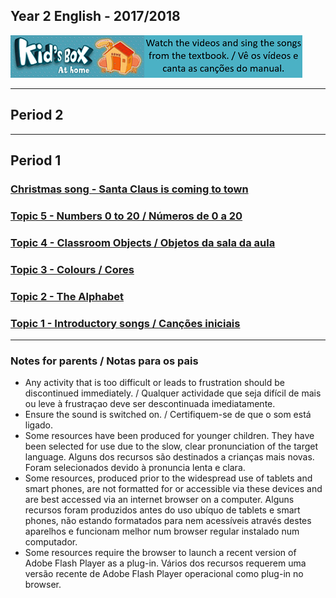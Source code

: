 ## Year 2 English - 2017/2018
[![kbah](/images/kbah.PNG)](https://tangerina-pt.github.io/English/kb2)[![kbtx](/images/kbtx.PNG)](https://tangerina-pt.github.io/English/kb2)  

***
## Period 2
***
## Period 1
### [Christmas song - Santa Claus is coming to town](https://www.youtube.com/watch?v=HSmsq2iq4bQ)
### [Topic 5 - Numbers 0 to 20 / Números de 0 a 20](https://tangerina-pt.github.io/English/Numbers_1_to_20)
### [Topic 4 - Classroom Objects / Objetos da sala da aula](https://tangerina-pt.github.io/English/Classroom_Objects_B)
### [Topic 3 - Colours / Cores](https://tangerina-pt.github.io/English/Colours_B)
### [Topic 2 - The Alphabet](https://tangerina-pt.github.io/English/Alphabet_B)
### [Topic 1 - Introductory songs / Canções iniciais](https://tangerina-pt.github.io/English/Intro_B)  

***

### Notes for parents / Notas para os pais
* Any activity that is too difficult or leads to frustration should be discontinued immediately. / Qualquer actividade que seja difícil de mais ou leve à frustraçao deve ser descontinuada imediatamente.
* Ensure the sound is switched on. / Certifiquem-se de que o som está ligado.
* Some resources have been produced for younger children. They have been selected for use due to the slow, clear pronunciation of the target language. Alguns dos recursos são destinados a crianças mais novas. Foram selecionados devido à pronuncia lenta e clara.
* Some resources, produced prior to the widespread use of tablets and smart phones, are not formatted for or accessible via these devices and are best accessed via an internet browser on a computer. Alguns recursos foram produzidos antes do uso ubíquo de tablets e smart phones, não estando formatados para nem acessíveis através destes aparelhos e funcionam melhor num browser regular instalado num computador.
* Some resources require the browser to launch a recent version of Adobe Flash Player as a plug-in. Vários dos recursos requerem uma versão recente de Adobe Flash Player operacional como plug-in no browser.
